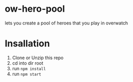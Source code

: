 # ow-hero-pool
 lets you create a pool of heroes that you play in overwatch
# Insallation
1. Clone or Unzip this repo
2. cd into dir root
3. run `npm install`
4. run `npm start`